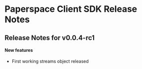 # Paperspace Client SDK Release Notes

## Release Notes for v0.0.4-rc1

#### New features

* First working streams object released

